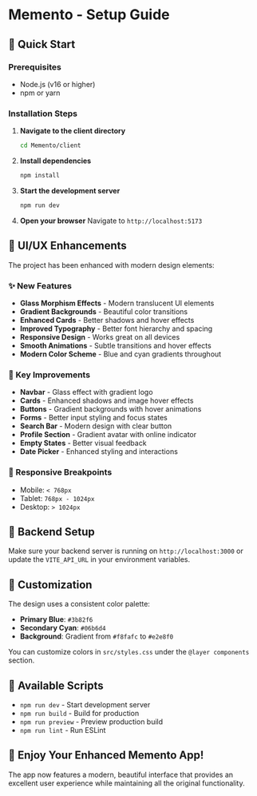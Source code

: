 # Memento - Setup Guide

## 🚀 Quick Start

### Prerequisites
- Node.js (v16 or higher)
- npm or yarn

### Installation Steps

1. **Navigate to the client directory**
   ```bash
   cd Memento/client
   ```

2. **Install dependencies**
   ```bash
   npm install
   ```

3. **Start the development server**
   ```bash
   npm run dev
   ```

4. **Open your browser**
   Navigate to `http://localhost:5173`

## 🎨 UI/UX Enhancements

The project has been enhanced with modern design elements:

### ✨ New Features
- **Glass Morphism Effects** - Modern translucent UI elements
- **Gradient Backgrounds** - Beautiful color transitions
- **Enhanced Cards** - Better shadows and hover effects
- **Improved Typography** - Better font hierarchy and spacing
- **Responsive Design** - Works great on all devices
- **Smooth Animations** - Subtle transitions and hover effects
- **Modern Color Scheme** - Blue and cyan gradients throughout

### 🎯 Key Improvements
- **Navbar** - Glass effect with gradient logo
- **Cards** - Enhanced shadows and image hover effects
- **Buttons** - Gradient backgrounds with hover animations
- **Forms** - Better input styling and focus states
- **Search Bar** - Modern design with clear button
- **Profile Section** - Gradient avatar with online indicator
- **Empty States** - Better visual feedback
- **Date Picker** - Enhanced styling and interactions

### 📱 Responsive Breakpoints
- Mobile: `< 768px`
- Tablet: `768px - 1024px`
- Desktop: `> 1024px`

## 🔧 Backend Setup

Make sure your backend server is running on `http://localhost:3000` or update the `VITE_API_URL` in your environment variables.

## 🎨 Customization

The design uses a consistent color palette:
- **Primary Blue**: `#3b82f6`
- **Secondary Cyan**: `#06b6d4`
- **Background**: Gradient from `#f8fafc` to `#e2e8f0`

You can customize colors in `src/styles.css` under the `@layer components` section.

## 📝 Available Scripts

- `npm run dev` - Start development server
- `npm run build` - Build for production
- `npm run preview` - Preview production build
- `npm run lint` - Run ESLint

## 🎉 Enjoy Your Enhanced Memento App!

The app now features a modern, beautiful interface that provides an excellent user experience while maintaining all the original functionality. 